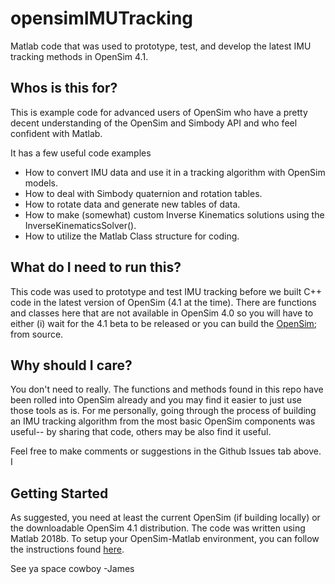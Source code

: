 opensimIMUTracking
============
Matlab code that was used to prototype, test, and develop the latest IMU tracking methods in OpenSim 4.1.

Whos is this for?
-----------------
This is example code for advanced users of OpenSim who have a pretty decent understanding of the OpenSim and Simbody API and who feel confident with Matlab. 

It has a few useful code examples
- How to convert IMU data and use it in a tracking algorithm with OpenSim models.
- How to deal with Simbody quaternion and rotation tables.
- How to rotate data and generate new tables of data. 
- How to make (somewhat) custom Inverse Kinematics solutions using the InverseKinematicsSolver().
- How to utilize the Matlab Class structure for coding.

What do I need to run this?
-----------------
This code was used to prototype and test IMU tracking before we built C++ code 
in the latest version of OpenSim (4.1 at the time). There are functions and classes 
here that are not available in OpenSim 4.0 so you will have to either (i) wait 
for the 4.1 beta to be released or you can build the [OpenSim](https://github.com/opensim-org/opensim-core); from source.    

Why should I care?
-----------------
You don't need to really. The functions and methods found in this repo have been rolled into OpenSim already and you may find it easier to just use those tools as is. For me personally, going through the process of building an IMU tracking algorithm from the most basic OpenSim components was useful-- by sharing that code, others may be also find it useful.

Feel free to make comments or suggestions in the Github Issues tab above. I 

Getting Started
-----------------
As suggested, you need at least the current OpenSim (if building locally) or the downloadable OpenSim 4.1 distribution. The code was written using Matlab 2018b. To setup your OpenSim-Matlab environment, you can follow the instructions found [here](https://simtk-confluence.stanford.edu/display/OpenSim/Scripting+with+Matlab).


See ya space cowboy
-James






